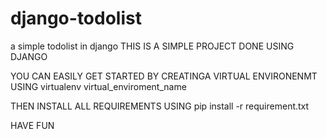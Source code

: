 # django-todolist
a simple todolist in django
THIS IS A SIMPLE PROJECT DONE USING DJANGO

YOU CAN EASILY GET STARTED BY CREATINGA VIRTUAL ENVIRONENMT USING 
virtualenv virtual_enviroment_name 

THEN INSTALL ALL REQUIREMENTS USING 
pip install -r requirement.txt


HAVE FUN 
